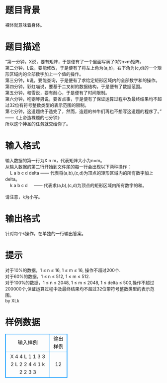 # 

 
 # 题目背景 
裸体就意味着身体。 

 
 # 题目描述 
“第一分钟，X说，要有矩阵，于是便有了一个里面写满了0的n×m矩阵。<BR>第二分钟，L说，要能修改，于是便有了将左上角为(a,b)，右下角为(c,d)的一个矩形区域内的全部数字加上一个值的操作。<BR>第三分钟，k说，要能查询，于是便有了求给定矩形区域内的全部数字和的操作。<BR>第四分钟，彩虹喵说，要基于二叉树的数据结构，于是便有了数据范围。<BR>第五分钟，和雪说，要有耐心，于是便有了时间限制。<BR>第六分钟，吃钢琴男说，要省点事，于是便有了保证运算过程中及最终结果均不超过32位有符号整数类型的表示范围的限制。<BR>第七分钟，这道题终于造完了，然而，造题的神牛们再也不想写这道题的程序了。”<BR>							——《上帝造裸题的七分钟》<BR>所以这个神圣的任务就交给你了。<BR> 

 
 # 输入格式 
输入数据的第一行为X&nbsp;n&nbsp;m，代表矩阵大小为n×m。<BR>从输入数据的第二行开始到文件尾的每一行会出现以下两种操作：<BR>&nbsp;&nbsp;&nbsp;&nbsp;L&nbsp;a&nbsp;b&nbsp;c&nbsp;d&nbsp;delta	——&nbsp;代表将(a,b),(c,d)为顶点的矩形区域内的所有数字加上delta。<BR>&nbsp;&nbsp;&nbsp;&nbsp;k&nbsp;a&nbsp;b&nbsp;c&nbsp;d&nbsp;&nbsp;&nbsp;&nbsp;	——&nbsp;代表求(a,b),(c,d)为顶点的矩形区域内所有数字的和。<BR><BR>请注意，k为小写。<BR> 

 
 # 输出格式 
针对每个k操作，在单独的一行输出答案。 

 
 # 提示 
对于10%的数据，1&nbsp;≤&nbsp;n&nbsp;≤&nbsp;16,&nbsp;1&nbsp;≤&nbsp;m&nbsp;≤&nbsp;16,&nbsp;操作不超过200个.<BR>对于60%的数据，1&nbsp;≤&nbsp;n&nbsp;≤&nbsp;512,&nbsp;1&nbsp;≤&nbsp;m&nbsp;≤&nbsp;512.<BR>对于100%的数据，1&nbsp;≤&nbsp;n&nbsp;≤&nbsp;2048,&nbsp;1&nbsp;≤&nbsp;m&nbsp;≤&nbsp;2048,&nbsp;1&nbsp;≤&nbsp;delta&nbsp;≤&nbsp;500,操作不超过200000个,保证运算过程中及最终结果均不超过32位带符号整数类型的表示范围。<BR>by&nbsp;XLk 
# 样例数据
<style>
        table,table tr th, table tr td { border:1px solid #0094ff; }
        table { width: 200px; min-height: 25px; line-height: 25px; text-align: center; border-collapse: collapse;}   
    </style>
<table>
	<tr>
		<td>输入样例</td>
		<td>输出样例</td>
	</tr>
<tr><td>X 4 4
L 1 1 3 3 2
L 2 2 4 4 1
k 2 2 3 3
</td><td>12
</td></tr></table>
